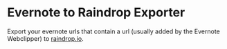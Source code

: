 # Evernote to Raindrop Exporter

Export your evernote urls that contain a url (usually added by the Evernote Webclipper) to [raindrop.io](https://raindrop.io).
